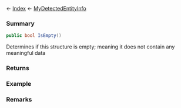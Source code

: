 ← [Index](Api-Index) ← [MyDetectedEntityInfo](Sandbox.ModAPI.Ingame.MyDetectedEntityInfo)

### Summary

```csharp
public bool IsEmpty()
```

Determines if this structure is empty; meaning it does not contain any meaningful data

### Returns



### Example

### Remarks

